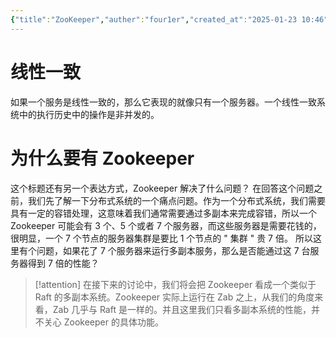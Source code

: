 ```yaml
---
{"title":"ZooKeeper","auther":"four1er","created_at":"2025-01-23 10:46","last modify":"2025-01-23 10:46","file path":"藏经阁/Distributed System/6.824/ZooKeeper.md","tags":["distributed_sytem","zookeeper"],"dg-publish":true,"permalink":"/藏经阁/Distributed System/6.824/ZooKeeper/","dgPassFrontmatter":true,"created":"2025-02-05T10:35:59.677+08:00","updated":"2025-02-10T21:27:35.759+08:00"}
---
```


# 线性一致
如果一个服务是线性一致的，那么它表现的就像只有一个服务器。一个线性一致系统中的执行历史中的操作是非并发的。

# 为什么要有 Zookeeper
这个标题还有另一个表达方式，Zookeeper 解决了什么问题？
在回答这个问题之前，我们先了解一下分布式系统的一个痛点问题。作为一个分布式系统，我们需要具有一定的容错处理，这意味着我们通常需要通过多副本来完成容错，所以一个 Zookeeper 可能会有 3 个、5 个或者 7 个服务器，而这些服务器是需要花钱的，很明显，一个 7 个节点的服务器集群是要比 1 个节点的 " 集群 " 贵 7 倍。
所以这里有个问题，如果花了 7 个服务器来运行多副本服务，那么是否能通过这 7 台服务器得到 7 倍的性能？

> [!attention]
> 在接下来的讨论中，我们将会把 Zookeeper 看成一个类似于 Raft 的多副本系统。Zookeeper 实际上运行在 Zab 之上，从我们的角度来看，Zab 几乎与 Raft 是一样的。并且这里我们只看多副本系统的性能，并不关心 Zookeeper 的具体功能。
